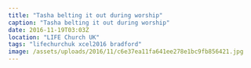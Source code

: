 ```yaml
---
title: "Tasha belting it out during worship"
caption: "Tasha belting it out during worship"
date: 2016-11-19T03:03Z
location: "LIFE Church UK"
tags: "lifechurchuk xcel2016 bradford"
image: /assets/uploads/2016/11/c6e37ea11fa641ee278e1bc9fb856421.jpg
---
```

